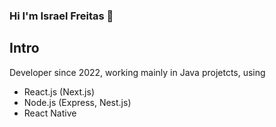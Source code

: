 ### Hi I'm Israel Freitas 👋

## Intro

Developer since 2022, working mainly in Java projetcts, using

- React.js (Next.js)
- Node.js (Express, Nest.js)
- React Native
<!--
**israelGitV1/IsraelGitV1** is a ✨ _special_ ✨ repository because its `README.md` (this file) appears on your GitHub profile.

Here are some ideas to get you started:

- 🔭 I’m currently working on ...
- 🌱 I’m currently learning ...
- 👯 I’m looking to collaborate on ...
- 🤔 I’m looking for help with ...
- 💬 Ask me about ...
- 📫 How to reach me: ...
- 😄 Pronouns: ...
- ⚡ Fun fact: ...
  -->
